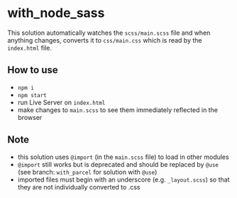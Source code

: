 # with_node_sass

This solution automatically watches the `scss/main.scss` file and when anything changes, converts it to `css/main.css` which is read by the `index.html` file.

## How to use

- `npm i`
- `npm start`
- run Live Server on `index.html`
- make changes to `main.scss` to see them immediately reflected in the browser

## Note

- this solution uses `@import` (in the `main.scss` file) to load in other modules
- `@import` still works but is deprecated and should be replaced by `@use` (see branch: `with_parcel` for solution with `@use`)
- imported files must begin with an underscore (e.g. `_layout.scss`) so that they are not individually converted to .css